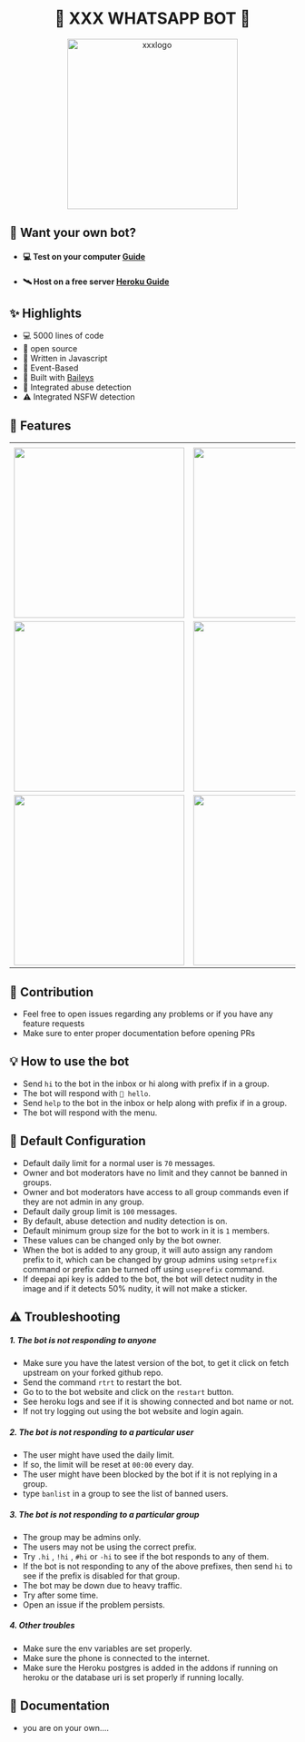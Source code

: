 <h1 align="center">🤖 XXX WHATSAPP BOT 🤖</h1>

<p align="center">
<img src="https://i.imgur.com/6RgPhRJ.jpeg" width=300px alt="xxxlogo" />
</p>

## 💮 Want your own bot?

- #### 💻 Test on your computer [Guide](/docs/self-hosting.md)

- #### 🛰️ Host on a free server [Heroku Guide](/docs/heroku-hosting.md)

## ✨ Highlights

- 💻 5000 lines of code
- 💖 open source
- 💙 Written in Javascript
- 💛 Event-Based
- 💝 Built with [Baileys](https://github.com/adiwajshing/baileys)
- 🖤 Integrated abuse detection
- ⚠️ Integrated NSFW detection

## 📝 Features

<table>
  <tr>
    <td> </td>
     <td> </td>
     <td> </td>
  </tr>
  <tr>
    <td><img src="docs/demo/help.jpg" width=300></td>
    <td><img src="docs/demo/help1.jpg" width=300></td>
    <td><img src="docs/demo/help2.jpg" width=300></td>

  </tr>
   <tr>
    <td><img src="docs/demo/sticker.jpg" width=300></td>
    <td><img src="docs/demo/ss.jpg" width=300></td>
    <td><img src="docs/demo/ytv.jpg" width=300></td>

  </tr> <tr>
    <td><img src="docs/demo/crypto.jpg" width=300></td>
    <td><img src="docs/demo/run.jpg" width=300></td>
    <td><img src="docs/demo/help.jpg" width=300></td>

  </tr>
 </table>

## 💪 Contribution

- Feel free to open issues regarding any problems or if you have any feature requests
- Make sure to enter proper documentation before opening PRs

## 💡 How to use the bot

- Send `hi` to the bot in the inbox or hi along with prefix if in a group.
- The bot will respond with `👋 hello`.
- Send `help` to the bot in the inbox or help along with prefix if in a group.
- The bot will respond with the menu.

## 🔧 Default Configuration

- Default daily limit for a normal user is `70` messages.
- Owner and bot moderators have no limit and they cannot be banned in groups.
- Owner and bot moderators have access to all group commands even if they are not admin in any group.
- Default daily group limit is `100` messages.
- By default, abuse detection and nudity detection is on.
- Default minimum group size for the bot to work in it is `1` members.
- These values can be changed only by the bot owner.
- When the bot is added to any group, it will auto assign any random prefix to it, which can be changed by group admins using `setprefix` command or prefix can be turned off using `useprefix` command.
- If deepai api key is added to the bot, the bot will detect nudity in the image and if it detects 50% nudity, it will not make a sticker.

## ⚠️ Troubleshooting

##### 1. The bot is not responding to anyone

- Make sure you have the latest version of the bot, to get it click on fetch upstream on your forked github repo.
- Send the command `rtrt` to restart the bot.
- Go to to the bot website and click on the `restart` button.
- See heroku logs and see if it is showing connected and bot name or not.
- If not try logging out using the bot website and login again.

##### 2. The bot is not responding to a particular user

- The user might have used the daily limit.
- If so, the limit will be reset at `00:00` every day.
- The user might have been blocked by the bot if it is not replying in a group.
- type `banlist` in a group to see the list of banned users.

##### 3. The bot is not responding to a particular group

- The group may be admins only.
- The users may not be using the correct prefix.
- Try `.hi` , `!hi` , `#hi` or `-hi` to see if the bot responds to any of them.
- If the bot is not responding to any of the above prefixes, then send `hi` to see if the prefix is disabled for that group.
- The bot may be down due to heavy traffic.
- Try after some time.
- Open an issue if the problem persists.

##### 4. Other troubles

- Make sure the env variables are set properly.
- Make sure the phone is connected to the internet.
- Make sure the Heroku postgres is added in the addons if running on heroku or the database uri is set properly if running locally.

## 📜 Documentation

- you are on your own....
